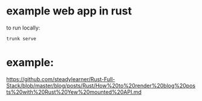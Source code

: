 # example web app in rust

to run locally: 
```
trunk serve
```


# example:
https://github.com/steadylearner/Rust-Full-Stack/blob/master/blog/posts/Rust/How%20to%20render%20blog%20posts%20with%20Rust%20Yew%20mounted%20API.md